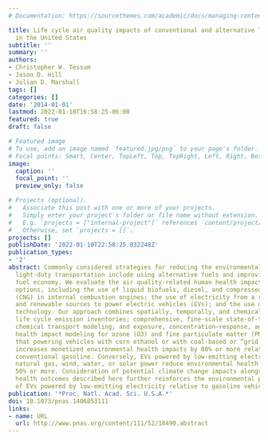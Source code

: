 ```yaml
---
# Documentation: https://sourcethemes.com/academic/docs/managing-content/

title: Life cycle air quality impacts of conventional and alternative light-duty transportation
  in the United States
subtitle: ''
summary: ''
authors:
- Christopher W. Tessum
- Jason D. Hill
- Julian D. Marshall
tags: []
categories: []
date: '2014-01-01'
lastmod: 2022-01-10T16:58:25-06:00
featured: true
draft: false

# Featured image
# To use, add an image named `featured.jpg/png` to your page's folder.
# Focal points: Smart, Center, TopLeft, Top, TopRight, Left, Right, BottomLeft, Bottom, BottomRight.
image:
  caption: ''
  focal_point: ''
  preview_only: false

# Projects (optional).
#   Associate this post with one or more of your projects.
#   Simply enter your project's folder or file name without extension.
#   E.g. `projects = ["internal-project"]` references `content/project/deep-learning/index.md`.
#   Otherwise, set `projects = []`.
projects: []
publishDate: '2022-01-10T22:58:25.032248Z'
publication_types:
- '2'
abstract: Commonly considered strategies for reducing the environmental impact of
  light-duty transportation include using alternative fuels and improving vehicle
  fuel economy. We evaluate the air quality-related human health impacts of 10 such
  options, including the use of liquid biofuels, diesel, and compressed natural gas
  (CNG) in internal combustion engines; the use of electricity from a range of conventional
  and renewable sources to power electric vehicles (EVs); and the use of hybrid EV
  technology. Our approach combines spatially, temporally, and chemically detailed
  life cycle emission inventories; comprehensive, fine-scale state-of-the-science
  chemical transport modeling; and exposure, concentration–response, and economic
  health impact modeling for ozone (O3) and fine particulate matter (PM2.5). We find
  that powering vehicles with corn ethanol or with coal-based or “grid average” electricity
  increases monetized environmental health impacts by 80% or more relative to using
  conventional gasoline. Conversely, EVs powered by low-emitting electricity from
  natural gas, wind, water, or solar power reduce environmental health impacts by
  50% or more. Consideration of potential climate change impacts alongside the human
  health outcomes described here further reinforces the environmental preferability
  of EVs powered by low-emitting electricity relative to gasoline vehicles.
publication: '*Proc. Natl. Acad. Sci. U.S.A.*'
doi: 10.1073/pnas.1406853111
links:
- name: URL
  url: http://www.pnas.org/content/111/52/18490.abstract
---
```


